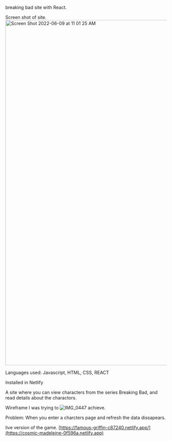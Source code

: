 breaking bad site with React.

Screen shot of site.
<img width="1080" alt="Screen Shot 2022-06-09 at 11 01 25 AM" src="https://user-images.githubusercontent.com/47561235/172879343-6c357e7c-cc27-4222-b516-f93b261a442b.png">


Languages used: Javascript, HTML, CSS, REACT

Installed in Netlify

A site where you can view characters from the series Breaking Bad, and read details about the charactors.

Wireframe I was trying to ![IMG_0447](https://user-images.githubusercontent.com/47561235/172879424-31418529-6825-48fc-9e1b-ac4cd5a44320.jpg)
achieve.


Problem: When you enter a charcters page and refresh the data dissapears.

live version of the game.
[https://famous-griffin-c87240.netlify.app/](https://cosmic-madeleine-0f596a.netlify.app)

